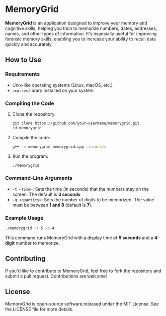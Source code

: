 # MemoryGrid

**MemoryGrid** is an application designed to improve your memory and cognitive skills, helping you train to memorize numbers, dates, addresses, names, and other types of information. It's especially useful for improving forensic memory skills, enabling you to increase your ability to recall data quickly and accurately.

## How to Use

### Requirements
- Unix-like operating systems (Linux, macOS, etc.)
- `ncurses` library installed on your system

### Compiling the Code

1. Clone the repository:

   ```bash
   git clone https://github.com/your-username/memorygrid.git
   cd memorygrid
   ```

2. Compile the code:

   ```bash
   g++ -o memorygrid memorygrid.cpp -lncurses
   ```

3. Run the program:

   ```bash
   ./memorygrid
   ```

### Command-Line Arguments

- `-t <time>`: Sets the time (in seconds) that the numbers stay on the screen. The default is **3 seconds**.
- `-q <quantity>`: Sets the number of digits to be memorized. The value must be between **1 and 8** (default is **7**).

### Example Usage

```bash
./memorygrid -t 5 -q 4
```

This command runs MemoryGrid with a display time of **5 seconds** and a **4-digit** number to memorize.

## Contributing

If you'd like to contribute to MemoryGrid, feel free to fork the repository and submit a pull request. Contributions are welcome!

## License

MemoryGrid is open-source software released under the MIT License. See the LICENSE file for more details.
